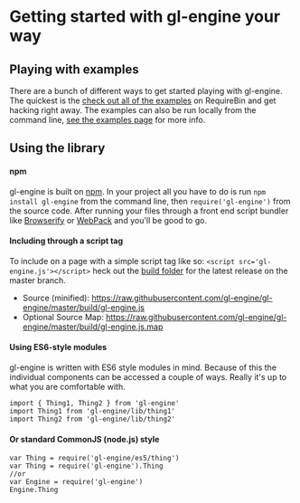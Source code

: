 # Getting started with gl-engine your way

## Playing with examples

There are a bunch of different ways to get started playing with gl-engine. The quickest is the [check out all of the examples](./examples.md) on RequireBin and get hacking right away. The examples can also be run locally from the command line, [see the examples page](./examples.md) for more info.

## Using the library

#### npm

gl-engine is built on [npm](https://docs.npmjs.com/getting-started/what-is-npm). In your project all you have to do is run `npm install gl-engine` from the command line, then `require('gl-engine')` from the source code. After running your files through a front end script bundler like [Browserify](http://browserify.org/) or [WebPack](https://webpack.github.io/) and you'll be good to go.

#### Including through a script tag

To include on a page with a simple script tag like so: `<script src='gl-engine.js'></script>`
heck out the [build folder](https://github.com/gl-engine/gl-engine/blob/master/build) for the latest release on the master branch.

* Source (minified): https://raw.githubusercontent.com/gl-engine/gl-engine/master/build/gl-engine.js
* Optional Source Map: https://raw.githubusercontent.com/gl-engine/gl-engine/master/build/gl-engine.js.map

#### Using ES6-style modules

gl-engine is written with ES6 style modules in mind. Because of this the individual components can be accessed a couple of ways. Really it's up to what you are comfortable with.

	import { Thing1, Thing2 } from 'gl-engine'
	import Thing1 from 'gl-engine/lib/thing1'
	import Thing2 from 'gl-engine/lib/thing2'

#### Or standard CommonJS (node.js) style

	var Thing = require('gl-engine/es5/thing')
	var Thing = require('gl-engine').Thing
	//or
	var Engine = require('gl-engine')
	Engine.Thing